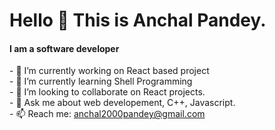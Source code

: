 ### <h1> Hello 👋 This is Anchal Pandey.</h1>
<h4>I am a software developer</h4>
<p>
- 🔭 I’m currently working on React based project <br>
- 🌱 I’m currently learning Shell Programming <br>
- 👯 I’m looking to collaborate on React projects. <br>
- 💬 Ask me about web developement, C++, Javascript.<br>
- 📫 Reach me:
   <a href="anchal2000pandey@gmail.com">anchal2000pandey@gmail.com</a>
<!--
**code1511/code1511** is a ✨ _special_ ✨ repository because its `README.md` (this file) appears on your GitHub profile.

Here are some ideas to get you started:

- 🔭 I’m currently working on React based project
- 🌱 I’m currently learning Shell Programming
- 👯 I’m looking to collaborate on React projects.
- 💬 Ask me about web developement, C++, Javascript.
- 📫 How to reach me:anchal2000pandey@gmail.com
-->
